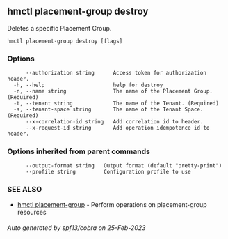 ## hmctl placement-group destroy

Deletes a specific Placement Group.

```
hmctl placement-group destroy [flags]
```

### Options

```
      --authorization string      Access token for authorization header.
  -h, --help                      help for destroy
  -n, --name string               The name of the Placement Group. (Required)
  -t, --tenant string             The name of the Tenant. (Required)
  -s, --tenant-space string       The name of the Tenant Space. (Required)
      --x-correlation-id string   Add correlation id to header.
      --x-request-id string       Add operation idempotence id to header.
```

### Options inherited from parent commands

```
      --output-format string   Output format (default "pretty-print")
      --profile string         Configuration profile to use
```

### SEE ALSO

* [hmctl placement-group](hmctl_placement-group.md)	 - Perform operations on placement-group resources

###### Auto generated by spf13/cobra on 25-Feb-2023
